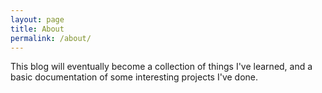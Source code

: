 ```yaml
---
layout: page
title: About
permalink: /about/
---
```


This blog will eventually become a collection of things I've learned, and a basic documentation of some interesting projects I've done.
